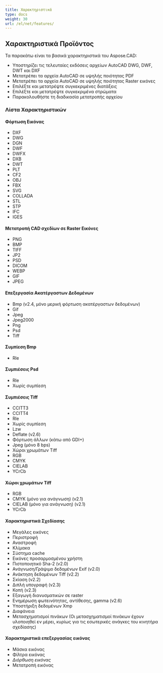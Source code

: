 ```yaml
---
title: Χαρακτηριστικά
type: docs
weight: 30
url: /el/net/features/
---
```


## **Χαρακτηριστικά Προϊόντος**
Τα παρακάτω είναι τα βασικά χαρακτηριστικά του Aspose.CAD:

- Υποστηρίζει τις τελευταίες εκδόσεις αρχείων AutoCAD DWG, DWF, DWT και DXF
- Μετατρέπει τα αρχεία AutoCAD σε υψηλής ποιότητας PDF
- Μετατρέπει τα αρχεία AutoCAD σε υψηλής ποιότητας Raster εικόνες
- Επιλέξτε και μετατρέψτε συγκεκριμένες διατάξεις
- Επιλέξτε και μετατρέψτε συγκεκριμένα στρώματα
- Παρακολουθήστε τη διαδικασία μετατροπής αρχείου

### **Λίστα Χαρακτηριστικών**
#### **Φόρτωση Εικόνας**
- DXF
- DWG
- DGN
- DWF
- DWFX
- DXB
- DWT
- PLT
- CF2
- OBJ
- FBX
- SVG
- COLLADA
- STL
- STP
- IFC
- IGES

#### **Μετατροπή CAD σχεδίων σε Raster Εικόνες**
- PNG
- BMP
- TIFF
- JP2
- PSD
- DICOM
- WEBP
- GIF
- JPEG

#### **Επεξεργασία Ακατέργαστων Δεδομένων**
- Bmp (v2.4, μόνο μερική φόρτωση ακατέργαστων δεδομένων)
- Gif
- Jpeg
- Jpeg2000
- Png
- Psd
- Tiff

#### **Συμπίεση Bmp**
- Rle

#### **Συμπιέσεις Psd**
- Rle
- Χωρίς συμπίεση

#### **Συμπιέσεις Tiff**
- CCITT3
- CCITT4
- Rle
- Χωρίς συμπίεση
- Lzw
- Deflate (v2.6)
- Φόρτωση άλλων (κάτω από GDI+)
- Jpeg (μόνο 8 bps)
- Χώροι χρωμάτων Tiff
- RGB
- CMYK
- CIELAB
- YCrCb

#### **Χώροι χρωμάτων Tiff**
- RGB    
- CMYK (μόνο για ανάγνωση) (v2.1)
- CIELAB (μόνο για ανάγνωση) (v2.1)
- YCrCb

#### **Χαρακτηριστικά Σχεδίασης**
- Μεγάλες εικόνες    
- Περιστροφή    
- Αναστροφή    
- Κλίμακα    
- Σύστημα cache    
- Εικόνες προσαρμοσμένου χρήστη    
- Πιστοποιητικό Sha-2 (v2.0)
- Ανάγνωση/Γράψιμο δεδομένων Exif (v2.0)
- Ανάκτηση δεδομένων Tiff (v2.2)
- Σκίαση (v2.2)
- Διπλή υπογραφή (v2.3)
- Κοπή (v2.3)
- Εξαγωγή διανυσματικών σε raster    
- Ενημέρωση φωτεινότητας, αντίθεσης, gamma (v2.6)
- Υποστήριξη δεδομένων Xmp
- Διαφάνεια
- Μετασχηματισμοί πινάκων (Οι μετασχηματισμοί πινάκων έχουν υλοποιηθεί εν μέρει, κυρίως για τις εσωτερικές ανάγκες του κινητήρα σχεδίασης)

#### **Χαρακτηριστικά επεξεργασίας εικόνας**
- Μάσκα εικόνας
- Φίλτρα εικόνας
- *Διόρθωση εικόνας*
- Μετατροπή εικόνας
